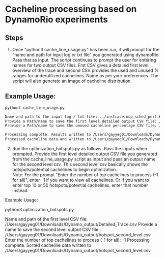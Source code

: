 # Cacheline processing based on DynamoRio experiments

## Steps

1. Once "python3 cache_line_usage.py" has been run, it will prompt for the "name and path for input log or txt file" you generated using dynamoRio. Pass that as input. The script continues to prompt the user for entering names for two output CSV files. Frst CSV gives a detailed first level overview of the trace and second CSV provides the used and unused % ranges for underutilized cachelines. Name as per your preferences. The script will also generate an image of cacheline distribution. 


## Example Usage:

```bash
python3 cache_line_usage.py 

Name and path to the input log / txt file: ../instrace.odp_sched_perf.610841.0001.log
Provide a Path/name to save the first level detailed output CSV file: /Users/gayyeg01/Downloads/Dynamo_output/Detailed_Trace.csv
Provide a Path/name to save the unused cacheline percentage CSV file: /Users/gayyeg01/Downloads/Dynamo_output/Underutilization_view.csv
```
```bash
Processing complete. Results written to /Users/gayyeg01/Downloads/Dynamo_output/Detailed_Trace.csv
Processed cacheline data and written to /Users/gayyeg01/Downloads/Dynamo_output/Underutilization_view.csv and image is saved to /Users/gayyeg01/Downloads/Dynamo_output/Underutilization_view_cacheline_distribution.png
```

2. Run the optimization_hotspots.py as follows. Pass the inputs when prompted. Provide the first level detailed output CSV file you generated from the cache_line_usage.py script as input and pass an output name for the second level csv. This second level csv basically shows the hotspots/potential cachelines to begin optimization.  
Note: For the prompt "Enter the number of top cachelines to process (-1 for all)", enter -1 if you want to view all cachelines. Or if you want to enter top 10 or 50 hotspots/potential cachelines, enter that number instead. 

Example Usage:

python3 optimization_hotspots.py

Name and path of the first level CSV file: /Users/gayyeg01/Downloads/Dynamo_output/Detailed_Trace.csv
Provide a name to save the second level output CSV file : /Users/gayyeg01/Downloads/Dynamo_output/hotspot_second_level.csv
Enter the number of top cachelines to process (-1 for all): -1
Processing complete. Sorted cacheline data written to /Users/gayyeg01/Downloads/Dynamo_output/hotspot_second_level.csv
